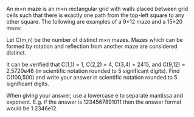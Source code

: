 

An m&#215;n maze is an m&#215;n rectangular grid with walls placed between grid cells such that there is exactly one path from the top-left square to any other square. The following are examples of a 9&#215;12 maze and a 15&#215;20 maze:





Let C(m,n) be the number of distinct m&#215;n mazes. Mazes which can be formed by rotation and reflection from another maze are considered distinct.


It can be verified that C(1,1) = 1, C(2,2) = 4, C(3,4) = 2415, and C(9,12) = 2.5720e46 (in scientific notation rounded to 5 significant digits).
Find C(100,500) and write your answer in scientific notation rounded to 5 significant digits.


When giving your answer, use a lowercase e to separate mantissa and exponent.
E.g. if the answer is 1234567891011 then the answer format would be 1.2346e12.


